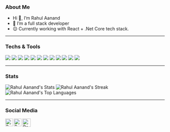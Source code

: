 ### About Me
- Hi 👋, I’m Rahul Aanand 
- 👀 I’m a full stack developer
- :relieved: Currently working with React + .Net Core tech stack.

------------------------------------------------------------------------------------------

### Techs & Tools
<img src="https://img.shields.io/badge/HTML-239120?style=flat&logo=html5&logoColor=white"> <img src="https://img.shields.io/badge/CSS-1572B6?style=flat&logo=css3&logoColor=white"> <img src="https://img.shields.io/badge/JavaScript-eed718?style=flat&logo=javascript&logoColor=ffffff"> <img src="https://img.shields.io/badge/React-000000?style=flat&logo=react&logoColor=00c8ff"> <img src="https://img.shields.io/badge/Angular-DD0031?style=flat&logo=angular&logoColor=ffffff"> <img src="https://img.shields.io/badge/C%23-239120?style=flat&logo=c-sharp&logoColor=white"> <img src="https://img.shields.io/badge/.NET-512BD4?style=flat&logo=.net&logoColor=white"> <img src="https://img.shields.io/badge/Entity%20Framework-9F63A1?style=flat&logo=.net&logoColor=white"> <img src="https://img.shields.io/badge/SQL%20Server-F29111?style=flat&logo=microsoft-sql-server&logoColor=white"> <img src="http://img.shields.io/badge/Git-F1502F?style=flat&logo=git&logoColor=FFFFFF"> <img src="http://img.shields.io/badge/Github-000000?style=flat&logo=github&logoColor=FFFFFF"> <img src="http://img.shields.io/badge/VS%20Code-007ACC?style=flat&logo=visual-studio-code&logoColor=white">

<hr/>

### Stats
![Rahul Aanand's Stats](https://github-readme-stats.vercel.app/api?username=rahulaanand&theme=vue-white&show_icons=true&hide_border=true&count_private=true)
![Rahul Aanand's Streak](https://github-readme-streak-stats.herokuapp.com/?user=rahulaanand&theme=vue-light&hide_border=true)
![Rahul Aanand's Top Languages](https://github-readme-stats.vercel.app/api/top-langs/?username=rahulaanand&theme=vue-light&show_icons=true&hide_border=true&layout=compact)

<hr/>

### Social Media
<a href="https://www.linkedin.com/in/rahul-aanand-s-8805b51a4">
  <img align="left" alt="Rahul Aanand | Linkedin" width="24px" src="https://github.com/TheDudeThatCode/TheDudeThatCode/blob/master/Assets/Linkedin.svg" />
</a>
 
<a href="https://www.instagram.com/rahul.sk_">
  <img align="left" alt="Rahul Aanand | Instagram" width="24px" src="https://github.com/TheDudeThatCode/TheDudeThatCode/blob/master/Assets/Instagram.svg" />
</a>

<a href="mailto:rahulaanandsk@gmail.com">
  <img align="left" alt="Rahul Aanand | Gmail" width="26px" src="https://github.com/TheDudeThatCode/TheDudeThatCode/blob/master/Assets/Gmail.svg" />
</a>

